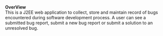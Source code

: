 <b>OverView</b><br>
This is a J2EE web application to collect, store and maintain record of bugs encountered during software development process. A user can see a submitted bug report, submit a new bug report or submit a solution to an unresolved bug.
